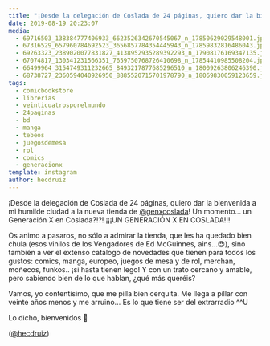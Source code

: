 ```yaml
---
title: "¡Desde la delegación de Coslada de 24 páginas, quiero dar la bienvenida a mi humilde ciudad a la nueva tienda de @genxcoslada!"
date: 2019-08-19 20:23:07
media: 
  - 69716503_138384777406933_6623526342670545067_n_17850629029548001.jpg
  - 67316529_657960784692523_3656857784354445943_n_17859832816486043.jpg
  - 69263323_2389020077831827_4138952935289392293_n_17908176169347135.jpg
  - 67074817_130341231566351_7659750768726410698_n_17854410985508204.jpg
  - 66499964_3154749311232665_8493217877685296510_n_18009263806246390.jpg
  - 68738727_2360594040926950_8885520715701978790_n_18069830059123659.jpg
tags: 
  - comicbookstore
  - librerias
  - veinticuatrosporelmundo
  - 24paginas
  - bd
  - manga
  - tebeos
  - juegosdemesa
  - rol
  - comics
  - generacionx
template: instagram
author: hecdruiz
---
```


¡Desde la delegación de Coslada de 24 páginas, quiero dar la bienvenida a mi humilde ciudad a la nueva tienda de [@genxcoslada](https://instagram.com/genxcoslada)! Un momento... un Generación X en Coslada?!?! ¡¡¡UN GENERACIÓN X EN COSLADA!!!

Os animo a pasaros, no sólo a admirar la tienda, que les ha quedado bien chula (esos vinilos de los Vengadores de Ed McGuinnes, ains...😍), sino también a ver el extenso catálogo de novedades que tienen para todos los gustos: comics, manga, europeo, juegos de mesa y de rol, merchan, moñecos, funkos.. ¡si hasta tienen lego! Y con un trato cercano y amable, pero sabiendo bien de lo que hablan, ¿qué más queréis?

Vamos, yo contentísimo, que me pilla bien cerquita. Me llega a pillar con veinte años menos y me arruino... Es lo que tiene ser del extrarradio ^^U

Lo dicho, bienvenidos 🙂

([@hecdruiz](https://instagram.com/hecdruiz))
